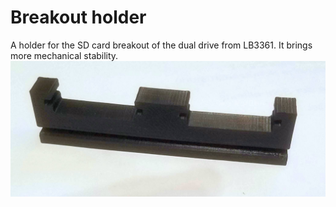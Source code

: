 # Breakout holder
A holder for the SD card breakout of the dual drive from LB3361. It brings more mechanical stability.
![sd card breakout holder](gigatron-holder-dual-sd.jpg)
